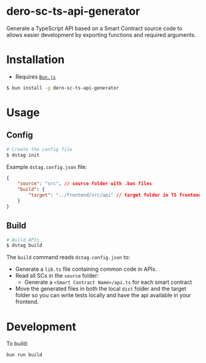 # dero-sc-ts-api-generator

Generate a TypeScript API based on a Smart Contract source code to allows easier development by exporting functions and required arguments.

# Installation

* Requires [`Bun.js`](https://bun.sh/)

```sh
$ bun install -g dero-sc-ts-api-generator
```

# Usage

## Config

```sh
# Create the config file
$ dstag init
```

Example `dstag.config.json` file:
```json
{
    "source": "src", // source folder with .bas files
    "build": {
        "target": "../frontend/src/api" // target folder in TS frontend app
    }
}
```

## Build

```sh
# Build APIs
$ dstag build
```

The `build` command reads `dstag.config.json` to:
* Generate a `lib.ts` file containing common code in APIs.
* Read all SCs in the `source` folder:
  * Generate a `<Smart Contract Name>/api.ts` for each smart contract
* Move the generated files in both the local `dist` folder and the target folder so you can write tests locally and have the api available in your frontend.

# Development

To build:

```bash
bun run build
```

